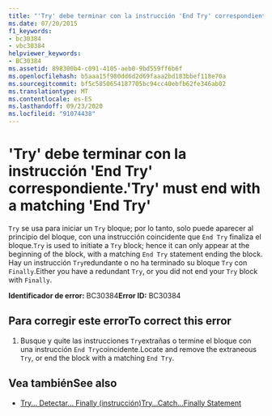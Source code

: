 ```yaml
---
title: "'Try' debe terminar con la instrucción 'End Try' correspondiente."
ms.date: 07/20/2015
f1_keywords:
- bc30384
- vbc30384
helpviewer_keywords:
- BC30384
ms.assetid: 898300b4-c091-4105-aeb0-9bd559ff6b6f
ms.openlocfilehash: b5aaa15f980dd6d2d69faaa2bd183bbef118e70a
ms.sourcegitcommit: bf5c5850654187705bc94cc40ebfb62fe346ab02
ms.translationtype: MT
ms.contentlocale: es-ES
ms.lasthandoff: 09/23/2020
ms.locfileid: "91074438"
---
```

# <a name="try-must-end-with-a-matching-end-try"></a><span data-ttu-id="74d83-102">'Try' debe terminar con la instrucción 'End Try' correspondiente.</span><span class="sxs-lookup"><span data-stu-id="74d83-102">'Try' must end with a matching 'End Try'</span></span>

<span data-ttu-id="74d83-103">`Try` se usa para iniciar un `Try` bloque; por lo tanto, solo puede aparecer al principio del bloque, con una instrucción coincidente que `End Try` finaliza el bloque.</span><span class="sxs-lookup"><span data-stu-id="74d83-103">`Try` is used to initiate a `Try` block; hence it can only appear at the beginning of the block, with a matching `End Try` statement ending the block.</span></span> <span data-ttu-id="74d83-104">Hay un instrucción `Try`redundante o no ha terminado su bloque `Try` con `Finally`.</span><span class="sxs-lookup"><span data-stu-id="74d83-104">Either you have a redundant `Try`, or you did not end your `Try` block with `Finally`.</span></span>  
  
 <span data-ttu-id="74d83-105">**Identificador de error:** BC30384</span><span class="sxs-lookup"><span data-stu-id="74d83-105">**Error ID:** BC30384</span></span>  
  
## <a name="to-correct-this-error"></a><span data-ttu-id="74d83-106">Para corregir este error</span><span class="sxs-lookup"><span data-stu-id="74d83-106">To correct this error</span></span>  
  
1. <span data-ttu-id="74d83-107">Busque y quite las instrucciones `Try`extrañas o termine el bloque con una instrucción `End Try`coincidente.</span><span class="sxs-lookup"><span data-stu-id="74d83-107">Locate and remove the extraneous `Try`, or end the block with a matching `End Try`.</span></span>  
  
## <a name="see-also"></a><span data-ttu-id="74d83-108">Vea también</span><span class="sxs-lookup"><span data-stu-id="74d83-108">See also</span></span>

- [<span data-ttu-id="74d83-109">Try... Detectar... Finally (instrucción)</span><span class="sxs-lookup"><span data-stu-id="74d83-109">Try...Catch...Finally Statement</span></span>](../language-reference/statements/try-catch-finally-statement.md)
